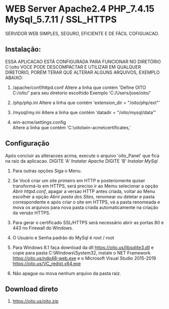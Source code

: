 # WEB Server Apache2.4 PHP_7.4.15 MySql_5.7.11 / SSL_HTTPS

SERVIDOR WEB SIMPLES, SEGURO, EFICIENTE E DE FÁCIL COFIGUACAO.
## Instalação:
ESSA APLICACAO ESTÁ CONFIGURADA PARA FUNCIONAR NO DIRETÓRIO C:\oito
VOCE PODE DESCOMPACTAR E UTILIZAR EM QUALQUER DIRETORIO, PORÉM TERAR QUE
ALTERAR ALGUNS ARQUIVOS, EXEMPLO ABAIXO:

1. /apache/conf/httpd.conf
Altere a linha que contém 'Define OITO C:/oito/' para seu diretorio escolhido
Exemplo 'C:/Users/jose/oito/'

2. /php/php.ini
Altere a linha que contém 'extension_dir = "/oito/php/ext"'

3. /mysql/my.ini 
Altere a linha que contém 'datadir		= "/oito/mysql/data"'

4. win-acme/settings.config  
Altere a linha que contém '<value>C:\oito\win-acme\certificates</value>,'
## Configuração 
Após concluir as alteracoes acima, execute o arquivo 'oito_Panel' que fica na raiz da aplicacao.
DIGITE 'A' *Instalar Apache*
DIGITE 'B' *Instalar MySql*

1. Para outras opções Siga o Menu.

2. Se Você criar um site primeiro em HTTP e posteriomente quiser transformá-lo em HTTPS, será preciso ir ao Memu selecionar a opção *Abrir httpd.conf*, apagar a versao HTTP antes criada, voltar ao Menu escolher a opção *Abrir pasta dos Sites*, renomear ou deletar e pasta correspondente e após criar o site em HTTPS, vá a pasta renomeada e mova os arquivos para nova pasta criada automaticamente na criação da versão HTTPS.

3. Para gerar o certificado SSL/HTTPS será necessário abrir as portas 80 e 443 no Firewall do Windows.


4. O Usuário e Senha padrão do MySql é root / root


4. Para Windows 8.1 faça download da dll https://oito.us/libsqlite3.dll e copie para pasta C:\Windows\System32, instale o NET Framework https://oito.us/ndp48-web.exe e o Microsoft Visual Studio 2015-2019 https://oito.us/VC_redist.x64.exe

5. Não apague ou mova nenhum arquivo da pasta raiz.


## Download direto
1. https://oito.us/oito.zip
